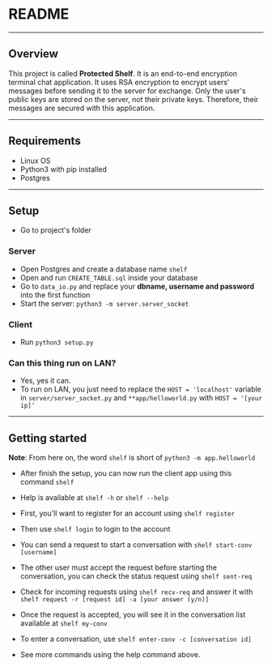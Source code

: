 # README #
---

## Overview ##

This project is called **Protected Shelf**. It is an end-to-end encryption terminal chat application. It uses RSA encryption to encrypt users' messages before sending it to the server for exchange. Only the user's public keys are stored on the server, not their private keys. Therefore, their messages are secured with this application.

---

## Requirements ##
- Linux OS
- Python3 with pip installed
- Postgres
---

## Setup ##
- Go to project's folder
### Server ###
- Open Postgres and create a database name ```shelf```
- Open and run ```CREATE_TABLE.sql``` inside your database
- Go to ```data_io.py``` and replace your **dbname, username and password** into the first function
- Start the server: ```python3 -m server.server_socket```

### Client ###
- Run ```python3 setup.py```

### Can this thing run on LAN? ###
- Yes, yes it can. 
- To run on LAN, you just need to replace the ```HOST = 'localhost'``` variable in ```server/server_socket.py``` and ```**app/helloworld.py``` with ```HOST = '[your ip]'``` 

---

## Getting started ##

**Note**: From here on, the word `shelf` is short of `python3 -m app.helloworld`

- After finish the setup, you can now run the client app using this command `shelf`

- Help is available at `shelf -h` or `shelf --help` 

- First, you'll want to register for an account using `shelf register`

- Then use `shelf login` to login to the account

- You can send a request to start a conversation with `shelf start-conv [username]`

- The other user must accept the request before starting the conversation, you can check the status request using `shelf sent-req`

- Check for incoming requests using `shelf recv-req` and answer it with `shelf request -r [request id] -a [your answer (y/n)]`

- Once the request is accepted, you will see it in the conversation list available at `shelf my-conv`

- To enter a conversation, use `shelf enter-conv -c [conversation id]`

- See more commands using the help command above.